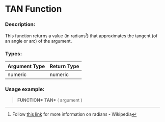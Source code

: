 # TAN Function 

### Description:

This function returns a value (in radians[^1]) that approximates the tangent (of an angle or arc) of the argument.

### Types:

| Argument Type | Return Type |
| ------------- | ----------- |
| numeric       | numeric     |

### Usage example:

> **FUNCTION\*** **TAN\*** ( argument )

[^1]:
    Follow [this link](https://en.wikipedia.org/wiki/Radian)
    for more information on radians - Wikipedia